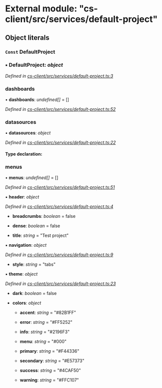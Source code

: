 # External module: "cs-client/src/services/default-project"

## Object literals

### `Const` DefaultProject

### ▪ **DefaultProject**: *object*

*Defined in [cs-client/src/services/default-project.ts:3](https://github.com/RichardHovenkamp/csnext/blob/40018c3a/packages/cs-client/src/services/default-project.ts#L3)*

###  dashboards

• **dashboards**: *undefined[]* =  []

*Defined in [cs-client/src/services/default-project.ts:52](https://github.com/RichardHovenkamp/csnext/blob/40018c3a/packages/cs-client/src/services/default-project.ts#L52)*

###  datasources

• **datasources**: *object*

*Defined in [cs-client/src/services/default-project.ts:22](https://github.com/RichardHovenkamp/csnext/blob/40018c3a/packages/cs-client/src/services/default-project.ts#L22)*

#### Type declaration:

###  menus

• **menus**: *undefined[]* =  []

*Defined in [cs-client/src/services/default-project.ts:51](https://github.com/RichardHovenkamp/csnext/blob/40018c3a/packages/cs-client/src/services/default-project.ts#L51)*

▪ **header**: *object*

*Defined in [cs-client/src/services/default-project.ts:4](https://github.com/RichardHovenkamp/csnext/blob/40018c3a/packages/cs-client/src/services/default-project.ts#L4)*

* **breadcrumbs**: *boolean* = false

* **dense**: *boolean* = false

* **title**: *string* = "Test project"

▪ **navigation**: *object*

*Defined in [cs-client/src/services/default-project.ts:9](https://github.com/RichardHovenkamp/csnext/blob/40018c3a/packages/cs-client/src/services/default-project.ts#L9)*

* **style**: *string* = "tabs"

▪ **theme**: *object*

*Defined in [cs-client/src/services/default-project.ts:23](https://github.com/RichardHovenkamp/csnext/blob/40018c3a/packages/cs-client/src/services/default-project.ts#L23)*

* **dark**: *boolean* = false

* **colors**: *object*

  * **accent**: *string* = "#82B1FF"

  * **error**: *string* = "#FF5252"

  * **info**: *string* = "#2196F3"

  * **menu**: *string* = "#000"

  * **primary**: *string* = "#F44336"

  * **secondary**: *string* = "#E57373"

  * **success**: *string* = "#4CAF50"

  * **warning**: *string* = "#FFC107"
